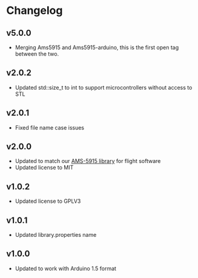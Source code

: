 # Changelog

## v5.0.0
- Merging Ams5915 and Ams5915-arduino, this is the first open tag between the two.

## v2.0.2
- Updated std::size_t to int to support microcontrollers without access to STL

## v2.0.1
- Fixed file name case issues

## v2.0.0
- Updated to match our [AMS-5915 library](https://github.com/bolderflight/ams5915) for flight software
- Updated license to MIT

## v1.0.2
- Updated license to GPLV3

## v1.0.1
- Updated library.properties name

## v1.0.0
- Updated to work with Arduino 1.5 format

